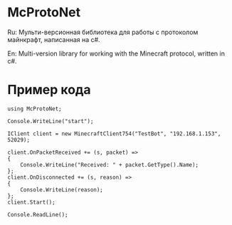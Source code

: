# McProtoNet
Ru: Мульти-версионная библиотека для работы с протоколом майнкрафт, написанная на c#.

En: Multi-version library for working with the Minecraft protocol, written in c#.
# Пример кода
```
using McProtoNet;

Console.WriteLine("start");

IClient client = new MinecraftClient754("TestBot", "192.168.1.153", 52029);

client.OnPacketReceived += (s, packet) =>
{
    Console.WriteLine("Received: " + packet.GetType().Name);
};
client.OnDisconnected += (s, reason) =>
{
    Console.WriteLine(reason);
};
client.Start();

Console.ReadLine();
```
